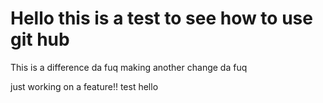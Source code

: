  # Hello this is a test to see how to use git hub
 This is a difference da fuq
making another change da fuq

just working on a feature!!
test
hello